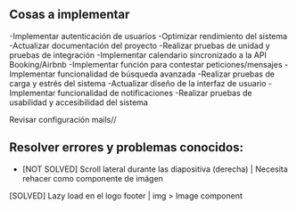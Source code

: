 ## Cosas a implementar

-Implementar autenticación de usuarios
-Optimizar rendimiento del sistema
-Actualizar documentación del proyecto
-Realizar pruebas de unidad y pruebas de integración
-Implementar calendario sincronizado a la API Booking/Airbnb
-Implementar función para contestar peticiones/mensajes
-Implementar funcionalidad de búsqueda avanzada
-Realizar pruebas de carga y estrés del sistema
-Actualizar diseño de la interfaz de usuario
-Implementar funcionalidad de notificaciones
-Realizar pruebas de usabilidad y accesibilidad del sistema

Revisar configuración mails//

## Resolver errores y problemas conocidos:

- [NOT SOLVED] Scroll lateral durante las diapositiva (derecha) | Necesita rehacer como componente de imágen

[SOLVED] Lazy load en el logo footer | img > Image component
